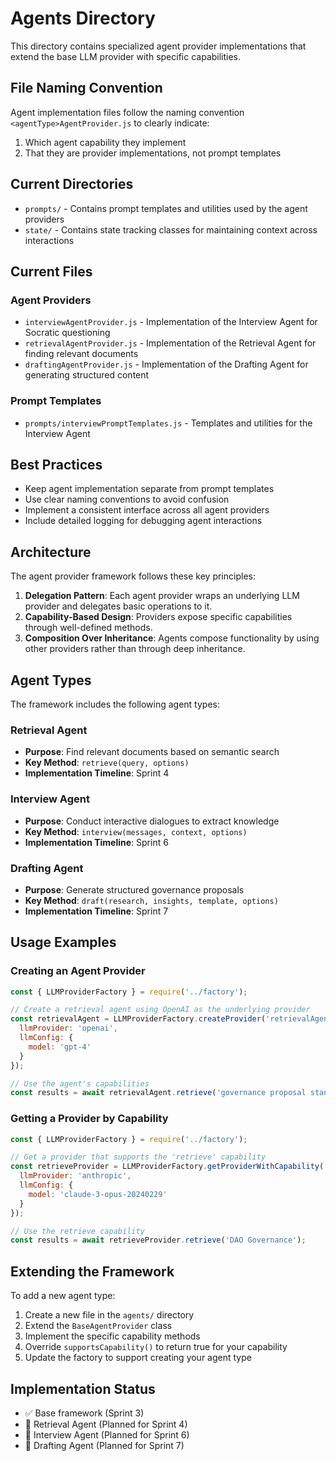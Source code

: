 # Agents Directory

This directory contains specialized agent provider implementations that extend the base LLM provider with specific capabilities.

## File Naming Convention

Agent implementation files follow the naming convention `<agentType>AgentProvider.js` to clearly indicate:
1. Which agent capability they implement
2. That they are provider implementations, not prompt templates

## Current Directories

- `prompts/` - Contains prompt templates and utilities used by the agent providers
- `state/` - Contains state tracking classes for maintaining context across interactions

## Current Files

### Agent Providers
- `interviewAgentProvider.js` - Implementation of the Interview Agent for Socratic questioning
- `retrievalAgentProvider.js` - Implementation of the Retrieval Agent for finding relevant documents
- `draftingAgentProvider.js` - Implementation of the Drafting Agent for generating structured content

### Prompt Templates
- `prompts/interviewPromptTemplates.js` - Templates and utilities for the Interview Agent

## Best Practices

- Keep agent implementation separate from prompt templates
- Use clear naming conventions to avoid confusion
- Implement a consistent interface across all agent providers
- Include detailed logging for debugging agent interactions

## Architecture

The agent provider framework follows these key principles:

1. **Delegation Pattern**: Each agent provider wraps an underlying LLM provider and delegates basic operations to it.
2. **Capability-Based Design**: Providers expose specific capabilities through well-defined methods.
3. **Composition Over Inheritance**: Agents compose functionality by using other providers rather than through deep inheritance.

## Agent Types

The framework includes the following agent types:

### Retrieval Agent
- **Purpose**: Find relevant documents based on semantic search
- **Key Method**: `retrieve(query, options)`
- **Implementation Timeline**: Sprint 4

### Interview Agent
- **Purpose**: Conduct interactive dialogues to extract knowledge
- **Key Method**: `interview(messages, context, options)`
- **Implementation Timeline**: Sprint 6

### Drafting Agent
- **Purpose**: Generate structured governance proposals
- **Key Method**: `draft(research, insights, template, options)`
- **Implementation Timeline**: Sprint 7

## Usage Examples

### Creating an Agent Provider

```javascript
const { LLMProviderFactory } = require('../factory');

// Create a retrieval agent using OpenAI as the underlying provider
const retrievalAgent = LLMProviderFactory.createProvider('retrievalAgent', {
  llmProvider: 'openai',
  llmConfig: {
    model: 'gpt-4'
  }
});

// Use the agent's capabilities
const results = await retrievalAgent.retrieve('governance proposal standards');
```

### Getting a Provider by Capability

```javascript
const { LLMProviderFactory } = require('../factory');

// Get a provider that supports the 'retrieve' capability
const retrieveProvider = LLMProviderFactory.getProviderWithCapability('retrieve', {
  llmProvider: 'anthropic',
  llmConfig: {
    model: 'claude-3-opus-20240229'
  }
});

// Use the retrieve capability
const results = await retrieveProvider.retrieve('DAO Governance');
```

## Extending the Framework

To add a new agent type:

1. Create a new file in the `agents/` directory
2. Extend the `BaseAgentProvider` class
3. Implement the specific capability methods
4. Override `supportsCapability()` to return true for your capability
5. Update the factory to support creating your agent type

## Implementation Status

- ✅ Base framework (Sprint 3)
- 🔄 Retrieval Agent (Planned for Sprint 4)
- 🔄 Interview Agent (Planned for Sprint 6)
- 🔄 Drafting Agent (Planned for Sprint 7) 